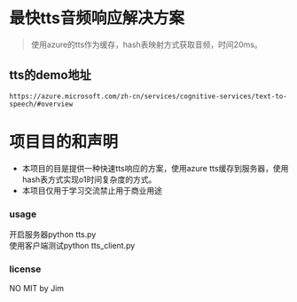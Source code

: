 # 最快tts音频响应解决方案
> 使用azure的tts作为缓存，hash表映射方式获取音频，时间20ms。

## tts的demo地址
```
https://azure.microsoft.com/zh-cn/services/cognitive-services/text-to-speech/#overview
```

# 项目目的和声明
- 本项目的目是提供一种快速tts响应的方案，使用azure tts缓存到服务器，使用hash表方式实现o1时间复杂度的方式。
- 本项目仅用于学习交流禁止用于商业用途

### usage
开启服务器python tts.py  
使用客户端测试python tts_client.py

### license
NO MIT by Jim
